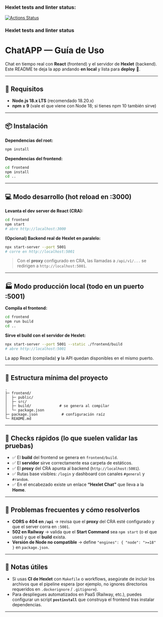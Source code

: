 ### Hexlet tests and linter status:

[![Actions Status](https://github.com/iPoolito/frontend-project-139/actions/workflows/hexlet-check.yml/badge.svg)](https://github.com/iPoolito/frontend-project-139/actions)


### Hexlet tests and linter status

# ChatAPP — Guía de Uso

Chat en tiempo real con **React** (frontend) y el servidor de **Hexlet** (backend).
Este README te deja la app andando **en local** y lista para **deploy** 🤝.

---

## 🔧 Requisitos

- **Node.js 18.x LTS** (recomendado 18.20.x)
- **npm ≥ 9** (vale el que viene con Node 18; si tienes npm 10 también sirve)


---

## 📦 Instalación

**Dependencias del root:**
```bash
npm install
```

**Dependencias del frontend:**
```bash
cd frontend
npm install
cd ..
```

---

## 💻 Modo desarrollo (hot reload en :3000)

**Levanta el dev server de React (CRA):**
```bash
cd frontend
npm start
# abre http://localhost:3000
```

**(Opcional) Backend real de Hexlet en paralelo:**
```bash
npx start-server --port 5001
# corre en http://localhost:5001
```

> Con el **proxy** configurado en CRA, las llamadas a `/api/v1/...` se redirigen a `http://localhost:5001`.

---

## 🏭 Modo producción local (todo en un puerto :5001)

**Compila el frontend:**
```bash
cd frontend
npm run build
cd ..
```

**Sirve el build con el servidor de Hexlet:**
```bash
npx start-server --port 5001 --static ./frontend/build
# abre http://localhost:5001
```

La app React (compilada) **y** la API quedan disponibles en el mismo puerto.

---

## 📁 Estructura mínima del proyecto

```
.
├─ frontend/
│  ├─ public/
│  ├─ src/
│  ├─ build/             # se genera al compilar
│  └─ package.json
├─ package.json           # configuración raíz
└─ README.md
```

---

## 🧪 Checks rápidos (lo que suelen validar las pruebas)

- ✅ El **build** del frontend se genera en `frontend/build`.
- ✅ El **servidor** sirve correctamente esa carpeta de estáticos.
- ✅ El **proxy** del CRA apunta al backend (`http://localhost:5001`).
- ✅ Rutas base visibles: `/login` y dashboard con canales `#general` y `#random`.
- ✅ En el encabezado existe un enlace **“Hexlet Chat”** que lleva a la **Home**.

---

## 🧯 Problemas frecuentes y cómo resolverlos

- **CORS o 404 en `/api`** → revisa que el **proxy** del CRA esté configurado y que el server corra en `:5001`.
- **502 en Railway** → valida que el **Start Command** sea `npm start` (o el que uses) y que el **build** exista.
- **Versión de Node no compatible** → define `"engines": { "node": ">=18" }` en `package.json`.

---

## 🔗 Notas útiles

- Si usas **CI de Hexlet** con `Makefile` o workflows, asegúrate de incluir los archivos que el pipeline espera (por ejemplo, no ignores directorios requeridos en `.dockerignore` / `.gitignore`).
- Para despliegues automatizados en PaaS (Railway, etc.), puedes configurar un script **`postinstall`** que construya el frontend tras instalar dependencias.

---
